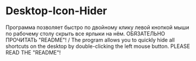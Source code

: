 # Desktop-Icon-Hider
Программа позволяет быстро по двойному клику левой кнопкой мыши по рабочему столу скрыть все ярлыки на нём. ОБЯЗАТЕЛЬНО ПРОЧИТАТЬ "README"! / The program allows you to quickly hide all shortcuts on the desktop by double-clicking the left mouse button. PLEASE READ THE "README"!
